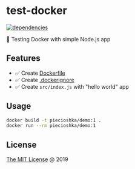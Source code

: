 # test-docker

[![dependencies](https://david-dm.org/piecioshka/test-docker.svg)](https://github.com/piecioshka/test-docker)

:ledger: Testing Docker with simple Node.js app

## Features

* :white_check_mark: Create [Dockerfile](./blob/master/Dockerfile)
* :white_check_mark: Create [.dockerignore](./blob/master/.dockerignore)
* :white_check_mark: Create `src/index.js` with "hello world" app

## Usage

```bash
docker build -t piecioshka/demo:1 .
docker run --rm piecioshka/demo:1
```

## License

[The MIT License](http://piecioshka.mit-license.org) @ 2019
